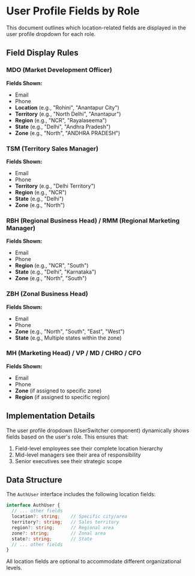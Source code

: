 # User Profile Fields by Role

This document outlines which location-related fields are displayed in the user profile dropdown for each role.

## Field Display Rules

### MDO (Market Development Officer)
**Fields Shown:**
- Email
- Phone
- **Location** (e.g., "Rohini", "Anantapur City")
- **Territory** (e.g., "North Delhi", "Anantapur")
- **Region** (e.g., "NCR", "Rayalaseema")
- **State** (e.g., "Delhi", "Andhra Pradesh")
- **Zone** (e.g., "North", "ANDHRA PRADESH")

### TSM (Territory Sales Manager)
**Fields Shown:**
- Email
- Phone
- **Territory** (e.g., "Delhi Territory")
- **Region** (e.g., "NCR")
- **State** (e.g., "Delhi")
- **Zone** (e.g., "North")

### RBH (Regional Business Head) / RMM (Regional Marketing Manager)
**Fields Shown:**
- Email
- Phone
- **Region** (e.g., "NCR", "South")
- **State** (e.g., "Delhi", "Karnataka")
- **Zone** (e.g., "North", "South")

### ZBH (Zonal Business Head)
**Fields Shown:**
- Email
- Phone
- **Zone** (e.g., "North", "South", "East", "West")
- **State** (e.g., Multiple states within the zone)

### MH (Marketing Head) / VP / MD / CHRO / CFO
**Fields Shown:**
- Email
- Phone
- **Zone** (if assigned to specific zone)
- **Region** (if assigned to specific region)

## Implementation Details

The user profile dropdown (UserSwitcher component) dynamically shows fields based on the user's role. This ensures that:

1. Field-level employees see their complete location hierarchy
2. Mid-level managers see their area of responsibility
3. Senior executives see their strategic scope

## Data Structure

The `AuthUser` interface includes the following location fields:
```typescript
interface AuthUser {
  // ... other fields
  location?: string;    // Specific city/area
  territory?: string;   // Sales territory
  region?: string;      // Regional area
  zone?: string;        // Zonal area
  state?: string;       // State
  // ... other fields
}
```

All location fields are optional to accommodate different organizational levels.
